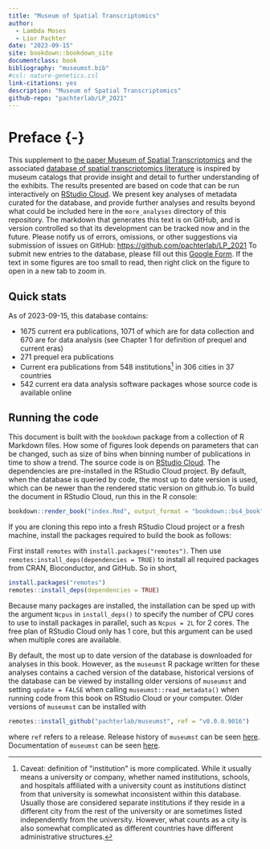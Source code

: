 ```yaml
--- 
title: "Museum of Spatial Transcriptomics"
author: 
  - Lambda Moses
  - Lior Pachter
date: "2023-09-15"
site: bookdown::bookdown_site
documentclass: book
bibliography: "museumst.bib"
#csl: nature-genetics.csl
link-citations: yes
description: "Museum of Spatial Transcriptomics"
github-repo: "pachterlab/LP_2021"
---
```


# Preface {-} 

This supplement to [the paper Museum of Spatial Transcriptomics](https://www.nature.com/articles/s41592-022-01409-2) and the associated [database of spatial transcriptomics literature](https://docs.google.com/spreadsheets/d/1sJDb9B7AtYmfKv4-m8XR7uc3XXw_k4kGSout8cqZ8bY/edit?usp=sharing) is inspired by museum catalogs that provide insight and detail to further understanding of the exhibits. The results presented are based on code that can be run interactively on [RStudio Cloud](https://rstudio.cloud/project/2492054). We present key analyses of metadata curated for the database, and provide further analyses and results beyond what could be included here in the `more_analyses` directory of this repository. The markdown that generates this text is on GitHub, and is version controlled so that its development can be tracked now and in the future. Please notify us of errors, omissions, or other suggestions via submission of issues on GitHub: https://github.com/pachterlab/LP_2021 To submit new entries to the database, please fill out this [Google Form](https://forms.gle/HjQD9x6AMjR7C62SA). If the text in some figures are too small to read, then right click on the figure to open in a new tab to zoom in.

## Quick stats














As of 2023-09-15, this database contains:

* 1675 current era publications, 1071 of which are for data collection and 670 are for data analysis (see Chapter 1 for definition of prequel and current eras)
* 271 prequel era publications
* Current era publications from 548 institutions[^1] in 306 cities in 37 countries
* 542 current era data analysis software packages whose source code is available online

## Running the code

This document is built with the `bookdown` package from a collection of R Markdown files. How some of figures look depends on parameters that can be changed, such as size of bins when binning number of publications in time to show a trend. The source code is on [RStudio Cloud](https://rstudio.cloud/project/2492054). The dependencies are pre-installed in the RStudio Cloud project. By default, when the database is queried by code, the most up to date version is used, which can be newer than the rendered static version on github.io. To build the document in RStudio Cloud, run this in the R console:


```r
bookdown::render_book("index.Rmd", output_format = "bookdown::bs4_book")
```

If you are cloning this repo into a fresh RStudio Cloud project or a fresh machine, install the packages required to build the book as follows:

First install `remotes` with `install.packages("remotes")`. Then use `remotes:install_deps(dependencies = TRUE)` to install all required packages from CRAN, Bioconductor, and GitHub. So in short,


```r
install.packages("remotes")
remotes::install_deps(dependencies = TRUE)
```

Because many packages are installed, the installation can be sped up with the argument `Ncpus` in `install_deps()` to specify the number of CPU cores to use to install packages in parallel, such as `Ncpus = 2L` for 2 cores. The free plan of RStudio Cloud only has 1 core, but this argument can be used when multiple cores are available.

By default, the most up to date version of the database is downloaded for analyses in this book. However, as the `museumst` R package written for these analyses contains a cached version of the database, historical versions of the database can be viewed by installing older versions of `museumst` and setting `update = FALSE` when calling `museumst::read_metadata()` when running code from this book on RStudio Cloud or your computer. Older versions of `museumst` can be installed with


```r
remotes::install_github("pachterlab/museumst", ref = "v0.0.0.9016")
```

where `ref` refers to a release. Release history of `museumst` can be seen [here](https://github.com/pachterlab/museumst/releases). Documentation of `museumst` can be seen [here](https://pachterlab.github.io/museumst/).

[^1]: Caveat: definition of "institution" is more complicated. While it usually means a university or company, whether named institutions, schools, and hospitals affiliated with a university count as institutions distinct from that university is somewhat inconsistent within this database. Usually those are considered separate institutions if they reside in a different city from the rest of the university or are sometimes listed independently from the university. However, what counts as a city is also somewhat complicated as different countries have different administrative structures.
